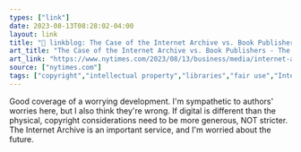 ```yaml
---
types: ["link"]
date: 2023-08-13T08:28:02-04:00
layout: link
title: "🔗 linkblog: The Case of the Internet Archive vs. Book Publishers - The New York Times'"
art_title: "The Case of the Internet Archive vs. Book Publishers - The New York Times"
art_link: "https://www.nytimes.com/2023/08/13/business/media/internet-archive-emergency-lending-library.html"
source: ["nytimes.com"]
tags: ["copyright","intellectual property","libraries","fair use","Internet Archive","Brewster Kahle"]
---
```

Good coverage of a worrying development. I'm sympathetic to authors' worries here, but I also think they're wrong. If digital is different than the physical, copyright considerations need to be more generous, NOT stricter. The Internet Archive is an important service, and I'm worried about the future.  
 
